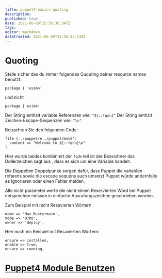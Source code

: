 ```yaml
---
title: puppet4-basics-qouting
description: 
published: true
date: 2021-06-09T15:56:30.347Z
tags: 
editor: markdown
dateCreated: 2021-06-09T15:56:25.144Z
---
```


# Quoting

Stelle sicher das du immer folgendes Quouting deiner resource names benutzt: 

```
package { 'exim4'
```

und nicht

```
package { exim4:
```

Der String enthält variable Referenzen wie: `"${::fqdn}"`
Der String enthält Zeichen-Escape-Sequenzen wie: `"\n"`

Betrachten Sie den folgenden Code:
```
file {../puppet/e../puppet/motd':
  content => "Welcome to ${::fqdn}\n"
}
```

Hier wurde beides kombiniert der `fqdn` teil ist der Bezeichner das Dollerzeichen sagt aus , dass es sich um eine Variable handelt.

Die Deppelten Doppelpunke sorgen dafür, dass Puppet die variablen refarens sowie die escape sequens auch umsetzt Puppet würde andernfalls es Ignorieren oder einen Fehler melden.

Alle nicht parameter werte die nicht einem Reservierten Word bei Puppet entsprechen müssen in einfache Ausrufungszeichen geschrieben werden.

Zum Beispiel mit nicht Resavierten Wörtern
```
name => 'Max Mustermann',
mode => '0700',
owner => 'deploy',

```

Hier noch ein Beispiel mit Resavierten Wörtern:
```
ensure => installed,
enable => true,
ensure => running,
```
# [Puppet4 Module Benutzen](../puppet/puppet4-basics-modules)
